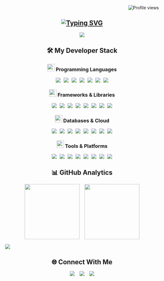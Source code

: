 <!-- Floating Profile Views Counter -->
<div align="right">
  <img src="https://komarev.com/ghpvc/?username=ayhamdw&label=👀%20Profile%20Views&style=for-the-badge&color=67e8f9&labelColor=0f172a" alt="Profile views" />
</div>

<!-- Animated Gradient Header -->
<div align="center">
  <h2 align ="center">
 <a href="https://git.io/typing-svg"><img src="https://readme-typing-svg.demolab.com?font=Fira+Code&size=30&pause=1000&color=A5F3FC&center=true&vCenter=true&random=false&width=615&lines=Hello+there%2C+Say+Hello!;I'm+Ayham+Al-Duwairi;Striving+for+Mastery+in+Backend+%F0%9F%92%AA" alt="Typing SVG" /></a>
</h2>
<!-- Wave Divider -->
<img src="https://capsule-render.vercel.app/api?type=wave&color=67e8f9&height=100&section=header&animation=twinkling" />

## 🛠️ My Developer Stack

### <img src="https://cdn-icons-png.flaticon.com/512/6132/6132222.png" width="24"> Programming Languages
<div align="center" style="display: flex; flex-wrap: wrap; gap: 10px; justify-content: center;">
  <img src="https://img.shields.io/badge/C%23-239120?style=for-the-badge&logo=c-sharp&logoColor=white" />
  <img src="https://img.shields.io/badge/TypeScript-3178C6?style=for-the-badge&logo=typescript&logoColor=white" />
  <img src="https://img.shields.io/badge/JavaScript-F7DF1E?style=for-the-badge&logo=javascript&logoColor=black" />
  <img src="https://img.shields.io/badge/Java-007396?style=for-the-badge&logo=java&logoColor=white" />
  <img src="https://img.shields.io/badge/C%2B%2B-00599C?style=for-the-badge&logo=c%2B%2B&logoColor=white" />
  <img src="https://img.shields.io/badge/Python-3776AB?style=for-the-badge&logo=python&logoColor=white" />
  <img src="https://img.shields.io/badge/C-00599C?style=for-the-badge&logo=c&logoColor=white" />
</div>

### <img src="https://cdn-icons-png.flaticon.com/512/1087/1087840.png" width="24"> Frameworks & Libraries
<div align="center" style="display: flex; flex-wrap: wrap; gap: 10px; justify-content: center;">
  <img src="https://img.shields.io/badge/.NET-512BD4?style=for-the-badge&logo=dotnet&logoColor=white" />
  <img src="https://img.shields.io/badge/Node.js-339933?style=for-the-badge&logo=nodedotjs&logoColor=white" />
  <img src="https://img.shields.io/badge/Express-000000?style=for-the-badge&logo=express&logoColor=white" />
  <img src="https://img.shields.io/badge/React-61DAFB?style=for-the-badge&logo=react&logoColor=black" />
  <img src="https://img.shields.io/badge/Next.js-000000?style=for-the-badge&logo=nextdotjs&logoColor=white" />
  <img src="https://img.shields.io/badge/Tailwind_CSS-06B6D4?style=for-the-badge&logo=tailwind-css&logoColor=white" />
  <img src="https://img.shields.io/badge/Bootstrap-7952B3?style=for-the-badge&logo=bootstrap&logoColor=white" />
  <img src="https://img.shields.io/badge/Vite-646CFF?style=for-the-badge&logo=vite&logoColor=white" />
</div>

### <img src="https://cdn-icons-png.flaticon.com/512/2772/2772128.png" width="24"> Databases & Cloud
<div align="center" style="display: flex; flex-wrap: wrap; gap: 10px; justify-content: center;">
  <img src="https://img.shields.io/badge/MongoDB-47A248?style=for-the-badge&logo=mongodb&logoColor=white" />
  <img src="https://img.shields.io/badge/PostgreSQL-4169E1?style=for-the-badge&logo=postgresql&logoColor=white" />
  <img src="https://img.shields.io/badge/MySQL-4479A1?style=for-the-badge&logo=mysql&logoColor=white" />
  <img src="https://img.shields.io/badge/SQLite-003B57?style=for-the-badge&logo=sqlite&logoColor=white" />
  <img src="https://img.shields.io/badge/Docker-2496ED?style=for-the-badge&logo=docker&logoColor=white" />
  <img src="https://img.shields.io/badge/AWS-232F3E?style=for-the-badge&logo=amazonaws&logoColor=white" />
  <img src="https://img.shields.io/badge/Firebase-FFCA28?style=for-the-badge&logo=firebase&logoColor=black" />
  <img src="https://img.shields.io/badge/Supabase-3ECF8E?style=for-the-badge&logo=supabase&logoColor=white" />
</div>

### <img src="https://cdn-icons-png.flaticon.com/512/2092/2092693.png" width="24"> Tools & Platforms
<div align="center" style="display: flex; flex-wrap: wrap; gap: 10px; justify-content: center;">
  <img src="https://img.shields.io/badge/Git-F05032?style=for-the-badge&logo=git&logoColor=white" />
  <img src="https://img.shields.io/badge/GitHub-181717?style=for-the-badge&logo=github&logoColor=white" />
  <img src="https://img.shields.io/badge/VS_Code-007ACC?style=for-the-badge&logo=visualstudiocode&logoColor=white" />
  <img src="https://img.shields.io/badge/Visual_Studio-5C2D91?style=for-the-badge&logo=visualstudio&logoColor=white" />
  <img src="https://img.shields.io/badge/Postman-FF6C37?style=for-the-badge&logo=postman&logoColor=white" />
  <img src="https://img.shields.io/badge/Discord-5865F2?style=for-the-badge&logo=discord&logoColor=white" />
  <img src="https://img.shields.io/badge/PhpStorm-000000?style=for-the-badge&logo=phpstorm&logoColor=white" />
  <img src="https://img.shields.io/badge/JetBrains-000000?style=for-the-badge&logo=jetbrains&logoColor=white" />
</div>

<!-- Animated Stats Section -->
## 📊 GitHub Analytics

<div align="center" style="display: flex; flex-direction: column; gap: 1rem;">
  <div style="display: flex; justify-content: center; gap: 1rem; flex-wrap: wrap;">
    <img height="180em" src="https://github-readme-stats.vercel.app/api?username=ayhamdw&show_icons=true&theme=nightowl&hide_border=true&bg_color=0D1117&title_color=67E8F9&icon_color=67E8F9&text_color=FFFFFF&include_all_commits=true" />
    <img height="180em" src="https://github-readme-stats.vercel.app/api/top-langs/?username=ayhamdw&layout=compact&theme=nightowl&hide_border=true&bg_color=0D1117&title_color=67E8F9&text_color=FFFFFF" />
  </div>
  
  <img src="https://github-readme-streak-stats.herokuapp.com?user=ayhamdw&theme=nightowl&hide_border=true&background=0D1117&ring=67E8F9&fire=67E8F9&currStreakLabel=FFFFFF" />
  
</div>

## 🌐 Connect With Me

<div align="center" style="display: flex; justify-content: center; gap: 1rem; flex-wrap: wrap;">
  <a href="https://linkedin.com/in/ayhamdw" target="_blank" style="transition: transform 0.3s ease;">
    <img src="https://img.shields.io/badge/-LinkedIn-0A66C2?style=for-the-badge&logo=linkedin&logoColor=white" onmouseover="this.style.transform='scale(1.1)'" onmouseout="this.style.transform='scale(1)'" />
  </a>
  <a href="mailto:ayham.alduwairi@gmail.com" style="transition: transform 0.3s ease;">
    <img src="https://img.shields.io/badge/-Email-EA4335?style=for-the-badge&logo=gmail&logoColor=white" onmouseover="this.style.transform='scale(1.1)'" onmouseout="this.style.transform='scale(1)'" />
  </a>
  <a href="https://github.com/ayhamdw" target="_blank" style="transition: transform 0.3s ease;">
    <img src="https://img.shields.io/badge/-GitHub-181717?style=for-the-badge&logo=github&logoColor=white" onmouseover="this.style.transform='scale(1.1)'" onmouseout="this.style.transform='scale(1)'" />
  </a>

</div>

